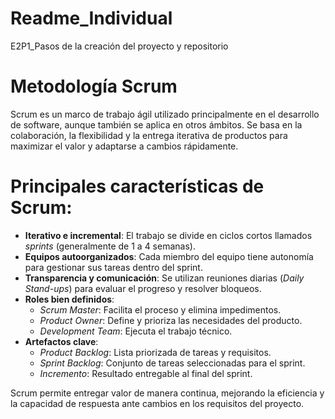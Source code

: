 # Readme_Individual
E2P1_Pasos de la creación del proyecto y repositorio

# Metodología Scrum 
Scrum es un marco de trabajo ágil utilizado principalmente en el desarrollo de software, aunque también se aplica en otros ámbitos. Se basa en la colaboración, la flexibilidad y la entrega iterativa de productos para maximizar el valor y adaptarse a cambios rápidamente.  

# Principales características de Scrum:  
- **Iterativo e incremental**: El trabajo se divide en ciclos cortos llamados *sprints* (generalmente de 1 a 4 semanas).  
- **Equipos autoorganizados**: Cada miembro del equipo tiene autonomía para gestionar sus tareas dentro del sprint.  
- **Transparencia y comunicación**: Se utilizan reuniones diarias (*Daily Stand-ups*) para evaluar el progreso y resolver bloqueos.  
- **Roles bien definidos**:  
  - *Scrum Master*: Facilita el proceso y elimina impedimentos.  
  - *Product Owner*: Define y prioriza las necesidades del producto.  
  - *Development Team*: Ejecuta el trabajo técnico.  
- **Artefactos clave**:  
  - *Product Backlog*: Lista priorizada de tareas y requisitos.  
  - *Sprint Backlog*: Conjunto de tareas seleccionadas para el sprint.  
  - *Incremento*: Resultado entregable al final del sprint.  

Scrum permite entregar valor de manera continua, mejorando la eficiencia y la capacidad de respuesta ante cambios en los requisitos del proyecto.
